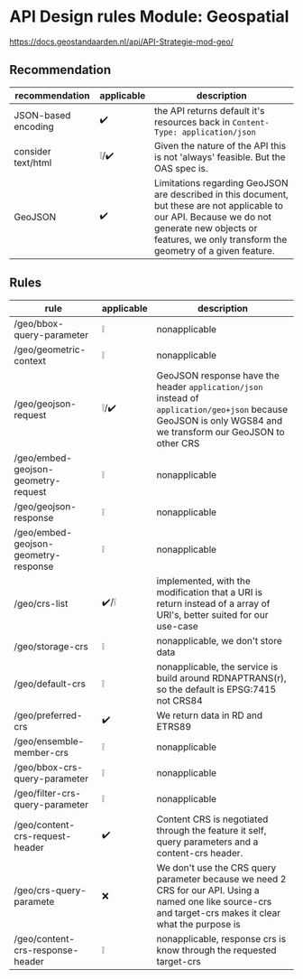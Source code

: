 # API Design rules Module: Geospatial

<https://docs.geostandaarden.nl/api/API-Strategie-mod-geo/>

## Recommendation

| recommendation      | applicable                            | description                                                                                                                                                                                                   |
| ------------------- | ------------------------------------- | ------------------------------------------------------------------------------------------------------------------------------------------------------------------------------------------------------------- |
| JSON-based encoding | :heavy_check_mark:                    | the API returns default it's resources back in `Content-Type: application/json`                                                                                                                               |
| consider text/html  | :grey_exclamation:/:heavy_check_mark: | Given the nature of the API this is not 'always' feasible. But the OAS spec is.                                                                                                                               |
| GeoJSON             | :heavy_check_mark:                    | Limitations regarding GeoJSON are described in this document, but these are not applicable to our API. Because we do not generate new objects or features, we only transform the geometry of a given feature. |

## Rules

| rule                                 | applicable                            | description                                                                                                                                                   |
| ------------------------------------ | ------------------------------------- | ------------------------------------------------------------------------------------------------------------------------------------------------------------- |
| /geo/bbox-query-parameter            | :grey_exclamation:                    | nonapplicable                                                                                                                                                 |
| /geo/geometric-context               | :grey_exclamation:                    | nonapplicable                                                                                                                                                 |
| /geo/geojson-request                 | :grey_exclamation:/:heavy_check_mark: | GeoJSON response have the header `application/json` instead of `application/geo+json` because GeoJSON is only WGS84 and we transform our GeoJSON to other CRS |
| /geo/embed-geojson-geometry-request  | :grey_exclamation:                    | nonapplicable                                                                                                                                                 |
| /geo/geojson-response                | :grey_exclamation:                    | nonapplicable                                                                                                                                                 |
| /geo/embed-geojson-geometry-response | :grey_exclamation:                    | nonapplicable                                                                                                                                                 |
| /geo/crs-list                        | :heavy_check_mark:/:grey_exclamation: | implemented, with the modification that a URI is return instead of a array of URI's, better suited for our use-case                                           |
| /geo/storage-crs                     | :grey_exclamation:                    | nonapplicable, we don't store data                                                                                                                            |
| /geo/default-crs                     | :grey_exclamation:                    | nonapplicable, the service is build around RDNAPTRANS(r), so the default is EPSG:7415 not CRS84                                                               |
| /geo/preferred-crs                   | :heavy_check_mark:                    | We return data in RD and ETRS89                                                                                                                               |
| /geo/ensemble-member-crs             | :grey_exclamation:                    | nonapplicable                                                                                                                                                 |
| /geo/bbox-crs-query-parameter        | :grey_exclamation:                    | nonapplicable                                                                                                                                                 |
| /geo/filter-crs-query-parameter      | :grey_exclamation:                    | nonapplicable                                                                                                                                                 |
| /geo/content-crs-request-header      | :heavy_check_mark:                    | Content CRS is negotiated through the feature it self, query parameters and a content-crs header.                                                             |
| /geo/crs-query-paramete              | :x:                                   | We don't use the CRS query parameter because we need 2 CRS for our API. Using a named one like source-crs and target-crs makes it clear what the purpose is   |
| /geo/content-crs-response-header     | :grey_exclamation:                    | nonapplicable, response crs is know through the requested target-crs                                                                                          |
